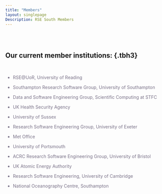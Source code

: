 ```yaml
---
title: "Members"
layout: singlepage
Description: RSE South Members
---
```



<br/><br/>


## Our current member institutions: {.tbh3}


<br/>

<span style="color:#7a7288">


+ RSE@UoR, University of Reading

+ Southampton Research Software Group, University of Southampton

+ Data and Software Engineering Group, Scientific Computing at STFC

+ UK Health Security Agency

+ University of Sussex

+ Research Software Engineering Group, University of Exeter

+ Met Office 

+ University of Portsmouth

+ ACRC Research Software Engineering Group, University of Bristol

+ UK Atomic Energy Authority

+ Research Software Engineering, University of Cambridge

+ National Oceanography Centre, Southampton


</span>


<br/><br/>
<br/><br/>




